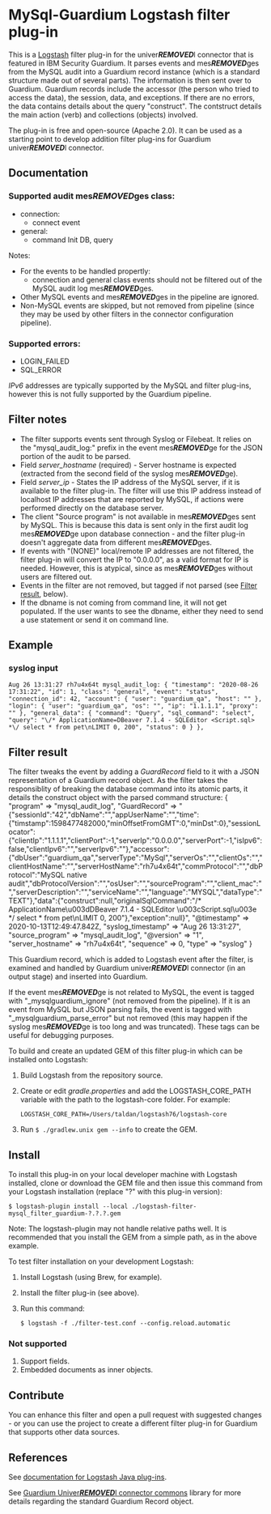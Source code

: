 # MySql-Guardium Logstash filter plug-in

This is a [Logstash](https://github.com/elastic/logstash) filter plug-in for the univer***REMOVED***l connector that is featured in IBM Security Guardium. It parses events and mes***REMOVED***ges from the MySQL audit into a Guardium record instance (which is a standard structure made out of several parts). The information is then sent over to Guardium. Guardium records include the accessor (the person who tried to access the data), the session, data, and exceptions. If there are no errors, the data contains details about the query "construct". The contstruct details the main action (verb) and collections (objects) involved.

The plug-in is free and open-source (Apache 2.0). It can be used as a starting point to develop addition filter plug-ins for Guardium univer***REMOVED***l connector.

## Documentation
### Supported audit mes***REMOVED***ges class: 
* connection: 
    * connect event
* general:
    * command
        Init DB, query

Notes: 
* For the events to be handled propertly: 
    * connection and general class events should not be filtered out of the MySQL audit log mes***REMOVED***ges.
* Other MySQL events and mes***REMOVED***ges in the pipeline are ignored.
* Non-MySQL events are skipped, but not removed from pipeline (since they may be used by other filters in the connector configuration pipeline).

### Supported errors:  

* LOGIN_FAILED
* SQL_ERROR

*IPv6* addresses are typically supported by the MySQL and filter plug-ins, however this is not fully supported by the Guardium pipeline.

## Filter notes
* The filter supports events sent through Syslog or Filebeat. It relies on the "mysql_audit_log:" prefix in the event mes***REMOVED***ge for the JSON portion of the audit to be parsed.
* Field _server_hostname_ (required) - Server hostname is expected (extracted from the second field of the syslog mes***REMOVED***ge).
* Field _server_ip_ - States the IP address of the MySQL server, if it is available to the filter plug-in. The filter will use this IP address instead of localhost IP addresses that are reported by MySQL, if actions were performed directly on the database server.
* The client "Source program" is not available in mes***REMOVED***ges sent by MySQL. This is because this data is sent only in the first audit log mes***REMOVED***ge upon database connection - and the filter plug-in doesn't aggregate data from different mes***REMOVED***ges.
* If events with "(NONE)" local/remote IP addresses are not filtered, the filter plug-in will convert the IP to "0.0.0.0", as a valid format for IP is needed. However, this is atypical, since as mes***REMOVED***ges without users are filtered out.
* Events in the filter are not removed, but tagged if not parsed (see [Filter result](#filter-result), below).
*  If the dbname is not coming from command line, it will not get populated. If the user wants to see the dbname, either they need to send a use statement or send it on command line.


## Example 
### syslog input

    Aug 26 13:31:27 rh7u4x64t mysql_audit_log: { "timestamp": "2020-08-26 17:31:22", "id": 1, "class": "general", "event": "status", "connection_id": 42, "account": { "user": "guardium_qa", "host": "" }, "login": { "user": "guardium_qa", "os": "", "ip": "1.1.1.1", "proxy": "" }, "general_data": { "command": "Query", "sql_command": "select", "query": "\/* ApplicationName=DBeaver 7.1.4 - SQLEditor <Script.sql> *\/ select * from pet\nLIMIT 0, 200", "status": 0 } },

## Filter result
The filter tweaks the event by adding a _GuardRecord_ field to it with a JSON representation of a Guardium record object. As the filter takes the responsiblity of breaking the database command into its atomic parts, it details the construct object with the parsed command structure: 
{
             "program" => "mysql_audit_log",
         "GuardRecord" => "{\"sessionId\":\"42\",\"dbName\":\"\",\"appUserName\":\"\",\"time\":{\"timstamp\":1598477482000,\"minOffsetFromGMT\":0,\"minDst\":0},\"sessionLocator\":{\"clientIp\":\"1.1.1.1\",\"clientPort\":-1,\"serverIp\":\"0.0.0.0\",\"serverPort\":-1,\"isIpv6\":false,\"clientIpv6\":\"\",\"serverIpv6\":\"\"},\"accessor\":{\"dbUser\":\"guardium_qa\",\"serverType\":\"MySql\",\"serverOs\":\"\",\"clientOs\":\"\",\"clientHostName\":\"\",\"serverHostName\":\"rh7u4x64t\",\"commProtocol\":\"\",\"dbProtocol\":\"MySQL native audit\",\"dbProtocolVersion\":\"\",\"osUser\":\"\",\"sourceProgram\":\"\",\"client_mac\":\"\",\"serverDescription\":\"\",\"serviceName\":\"\",\"language\":\"MYSQL\",\"dataType\":\"TEXT\"},\"data\":{\"construct\":null,\"originalSqlCommand\":\"/* ApplicationName\\u003dDBeaver 7.1.4 - SQLEditor \\u003cScript.sql\\u003e */ select * from pet\\nLIMIT 0, 200\"},\"exception\":null}",
          "@timestamp" => 2020-10-13T12:49:47.842Z,
    "syslog_timestamp" => "Aug 26 13:31:27",
      "source_program" => "mysql_audit_log",
            "@version" => "1",
     "server_hostname" => "rh7u4x64t",
            "sequence" => 0,
                "type" => "syslog"
}

This Guardium record, which is added to Logstash event after the filter, is examined and handled by Guardium univer***REMOVED***l connector (in an output stage) and inserted into Guardium. 

If the event mes***REMOVED***ge is not related to MySQL, the event is tagged with  "_mysqlguardium_ignore" (not removed from the pipeline). If it is an event from MySQL but JSON parsing fails, the event is tagged with "_mysqlguardium_parse_error" but not removed (this may happen if the syslog mes***REMOVED***ge is too long and was truncated). These tags can be useful for debugging purposes. 


To build and create an updated GEM of this filter plug-in which can be installed onto Logstash: 
1. Build Logstash from the repository source.
2. Create or edit _gradle.properties_ and add the LOGSTASH_CORE_PATH variable with the path to the logstash-core folder. For example: 
    
    ```LOGSTASH_CORE_PATH=/Users/taldan/logstash76/logstash-core```

3. Run ```$ ./gradlew.unix gem --info``` to create the GEM. 

## Install
To install this plug-in on your local developer machine with Logstash installed, clone or download the GEM file and then issue this command from your Logstash installation (replace "?" with this plug-in version):
    
    $ logstash-plugin install --local ./logstash-filter-mysql_filter_guardium-?.?.?.gem

Note: The logstash-plugin may not handle relative paths well. It is recommended that you install the GEM from a simple path, as in the above example. 

To test filter installation on your development Logstash:
1. Install Logstash (using Brew, for example).
2. Install the filter plug-in (see above).
2. Run this command:

    ```$ logstash -f ./filter-test.conf --config.reload.automatic```


### Not supported
1. Support fields.
2. Embedded documents as inner objects.


## Contribute
You can enhance this filter and open a pull request with suggested changes - or you can use the project to create a different filter plug-in for Guardium that supports other data sources.

## References
See [documentation for Logstash Java plug-ins](https://www.elastic.co/guide/en/logstash/current/contributing-java-plugin.html).

See [Guardium Univer***REMOVED***l connector commons](https://www.github.com/IBM/guardium-univer***REMOVED***lconnector-commons) library for more details regarding the standard Guardium Record object.

